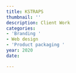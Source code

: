 ```yaml
---
title: KSTRAPS
thumbnail: ''
description: Client Work
categories:
- 'Branding '
- Web design
- 'Product packaging '
year: 2020
date: 

---
```

